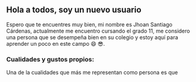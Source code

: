 ## Hola a todos, soy un nuevo usuario
Espero que te encuentres muy bien, mi nombre es Jhoan Santiago Cárdenas, actualmente me encuentro cursando el grado 11, me considero una persona que se desempeña bien en su colegio y estoy aquí para aprender un poco en este campo :smile: :sunglasses:.

### Cualidades y gustos propios:
Una de la cualidades que más me representan como persona es que 

<!--
**Santiago12-svg/Santiago12-svg** is a ✨ _special_ ✨ repository because its `README.md` (this file) appears on your GitHub profile.

Here are some ideas to get you started:
Mi nombre  es Jhoan
- 🔭 I’m currently working on ...
- 🌱 I’m currently learning ...
- 👯 I’m looking to collaborate on ...
- 🤔 I’m looking for help with ...
- 💬 Ask me about ...
- 📫 How to reach me: ...
- 😄 Pronouns: ...
- ⚡ Fun fact: ...
-->
